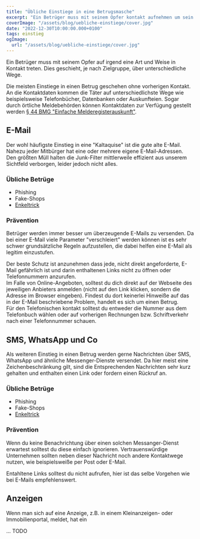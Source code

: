 ```yaml
---
title: "Übliche Einstiege in eine Betrugsmasche"
excerpt: "Ein Betrüger muss mit seinem Opfer kontakt aufnehmen um sein Ziel erreichen zu können. Hier werden ein paar Übliche Wege beleuchtet und erklärt, wie diese indentifizierbar und vermeidbar sind."
coverImage: "/assets/blog/uebliche-einstiege/cover.jpg"
date: "2022-12-30T10:00:00.000+0100"
tags: einstieg
ogImage:
  url: "/assets/blog/uebliche-einstiege/cover.jpg"
---
```


Ein Betrüger muss mit seinem Opfer auf irgend eine Art und Weise in Kontakt treten. Dies geschieht, je nach Zielgruppe, über unterschiedliche Wege.

Die meisten Einstiege in einen Betrug geschehen ohne vorherigen Kontakt. An die Kontaktdaten kommen die Täter auf unterschiedlichste Wege wie beispielsweise Telefonbücher, Datenbanken oder Auskunfteien. Sogar durch örtliche Meldebehörden können Kontaktdaten zur Verfügung gestellt werden [§ 44 BMG "Einfache Melderegisterauskunft"](https://www.gesetze-im-internet.de/bmg/__44.html).

## E-Mail

Der wohl häufigste Einstieg in eine "Kaltaquise" ist die gute alte E-Mail. Nahezu jeder Mitbürger hat eine oder mehrere eigene E-Mail-Adressen. Den größten Müll halten die Junk-Filter mittlerweile effizient aus unserem Sichtfeld verborgen, leider jedoch nicht alles.

### Übliche Betrüge

- Phishing
- Fake-Shops
- [Enkeltrick](/posts/enkeltrick)

### Prävention

Betrüger werden immer besser um überzeugende E-Mails zu versenden.
Da bei einer E-Mail viele Parameter "verschleiert" werden können ist es sehr schwer grundsätzliche Regeln aufzustellen, die dabei helfen eine E-Mail als legitim einzustufen.

Der beste Schutz ist anzunehmen dass jede, nicht direkt angeforderte, E-Mail gefährlich ist und darin enthaltenen Links nicht zu öffnen oder Telefonnummern anzurufen.  
Im Falle von Online-Angeboten, solltest du dich direkt auf der Webseite des jeweiligen Anbieters anmelden (nicht auf den Link klicken, sondern die Adresse im Browser eingeben). Findest du dort keinerlei Hinweiße auf das in der E-Mail beschriebene Problem, handelt es sich um einen Betrug.  
Für den Telefonischen kontakt solltest du entweder die Nummer aus dem Telefonbuch wählen oder auf vorherigen Rechnungen bzw. Schriftverkehr nach einer Telefonnummer schauen.

## SMS, WhatsApp und Co

Als weiteren Einstieg in einen Betrug werden gerne Nachrichten über SMS, WhatsApp und ähnliche Messenger-Dienste versendet. Da hier meist eine Zeichenbeschränkung gilt, sind die Entsprechenden Nachrichten sehr kurz gehalten und enthalten einen Link oder fordern einen Rückruf an.

### Übliche Betrüge

- Phishing
- Fake-Shops
- [Enkeltrick](/posts/enkeltrick)

### Prävention

Wenn du keine Benachrichtung über einen solchen Messanger-Dienst erwartest solltest du diese einfach ignorieren. Vertrauenswürdige Unternehmen sollten neben dieser Nachricht noch andere Kontaktwege nutzen, wie beispielsweiße per Post oder E-Mail.

Entahltene Links solltest du nicht aufrufen, hier ist das selbe Vorgehen wie bei E-Mails empfehlenswert.


## Anzeigen

Wenn man sich auf eine Anzeige, z.B. in einem Kleinanzeigen- oder Immobilienportal, meldet, hat ein

... TODO